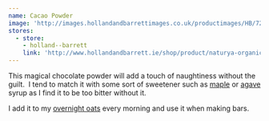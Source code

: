 ```yaml
---
name: Cacao Powder
image: 'http://images.hollandandbarrettimages.co.uk/productimages/HB/724/010234_A.png'
stores:
  - store: 
    - holland--barrett
    link: 'http://www.hollandandbarrett.ie/shop/product/naturya-organic-cacao-powder-60010234'
---
```



This magical chocolate powder will add a touch of naughtiness without the guilt. &nbsp;I tend to match it with some sort of sweetener such as [maple](/recipes/ingredients/maple-syrup/) or [agave](/recipes/ingredients/agave-syrup/) syrup as I find it to be too bitter without it.

I add it to my [overnight oats](/breakfast/overnight-chocolate-maple-oats.html) every morning and use it when making bars.
